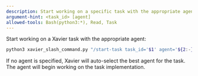 ```yaml
---
description: Start working on a specific task with the appropriate agent
argument-hint: <task_id> [agent]
allowed-tools: Bash(python3:*), Read, Task
---
```


Start working on a Xavier task with the appropriate agent:

```bash
python3 xavier_slash_command.py "/start-task task_id='$1' agent='${2:-}'"
```

If no agent is specified, Xavier will auto-select the best agent for the task.
The agent will begin working on the task implementation.